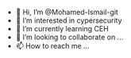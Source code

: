 - 👋 Hi, I’m @Mohamed-Ismail-git
- 👀 I’m interested in cypersecurity
- 🌱 I’m currently learning CEH
- 💞️ I’m looking to collaborate on ...
- 📫 How to reach me ...

<!---
Mohamed-Ismail-git/Mohamed-Ismail-git is a ✨ special ✨ repository because its `README.md` (this file) appears on your GitHub profile.
You can click the Preview link to take a look at your changes.
--->
